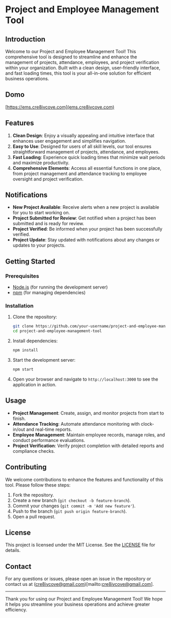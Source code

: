 # Project and Employee Management Tool

## Introduction

Welcome to our Project and Employee Management Tool! This comprehensive tool is designed to streamline and enhance the management of projects, attendance, employees, and project verification within your organization. Built with a clean design, user-friendly interface, and fast loading times, this tool is your all-in-one solution for efficient business operations.

## Domo 
[https://ems.cre8ivcove.com](ems.cre8ivcove.com)

## Features

1. **Clean Design**: Enjoy a visually appealing and intuitive interface that enhances user engagement and simplifies navigation.
2. **Easy to Use**: Designed for users of all skill levels, our tool ensures straightforward management of projects, attendance, and employees.
3. **Fast Loading**: Experience quick loading times that minimize wait periods and maximize productivity.
4. **Comprehensive Elements**: Access all essential functions in one place, from project management and attendance tracking to employee oversight and project verification.

## Notifications

- **New Project Available**: Receive alerts when a new project is available for you to start working on.
- **Project Submitted for Review**: Get notified when a project has been submitted and is ready for review.
- **Project Verified**: Be informed when your project has been successfully verified.
- **Project Update**: Stay updated with notifications about any changes or updates to your projects.

## Getting Started

### Prerequisites

- [Node.js](https://nodejs.org/) (for running the development server)
- [npm](https://www.npmjs.com/) (for managing dependencies)

### Installation

1. Clone the repository:
   ```bash
   git clone https://github.com/your-username/project-and-employee-management-tool.git
   cd project-and-employee-management-tool
   ```

2. Install dependencies:
   ```bash
   npm install
   ```

3. Start the development server:
   ```bash
   npm start
   ```

4. Open your browser and navigate to `http://localhost:3000` to see the application in action.

## Usage

- **Project Management**: Create, assign, and monitor projects from start to finish.
- **Attendance Tracking**: Automate attendance monitoring with clock-in/out and real-time reports.
- **Employee Management**: Maintain employee records, manage roles, and conduct performance evaluations.
- **Project Verification**: Verify project completion with detailed reports and compliance checks.

## Contributing

We welcome contributions to enhance the features and functionality of this tool. Please follow these steps:

1. Fork the repository.
2. Create a new branch (`git checkout -b feature-branch`).
3. Commit your changes (`git commit -m 'Add new feature'`).
4. Push to the branch (`git push origin feature-branch`).
5. Open a pull request.

## License

This project is licensed under the MIT License. See the [LICENSE](LICENSE) file for details.

## Contact

For any questions or issues, please open an issue in the repository or contact us at (cre8ivcove@gmail.com)[mailto:cre8ivcove@gmail.com].

---

Thank you for using our Project and Employee Management Tool! We hope it helps you streamline your business operations and achieve greater efficiency.
